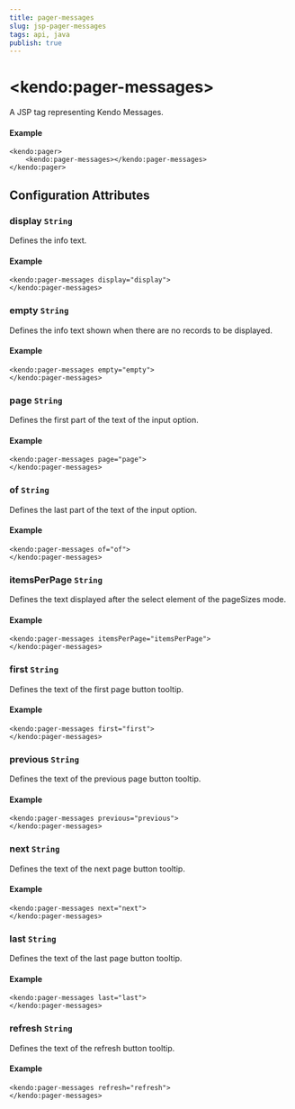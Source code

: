 ```yaml
---
title: pager-messages
slug: jsp-pager-messages
tags: api, java
publish: true
---
```


# \<kendo:pager-messages\>
A JSP tag representing Kendo Messages.

#### Example
    <kendo:pager>
        <kendo:pager-messages></kendo:pager-messages>
    </kendo:pager>


## Configuration Attributes


### display `String`

Defines the info text.

#### Example
    <kendo:pager-messages display="display">
    </kendo:pager-messages>



### empty `String`

Defines the info text shown when there are no records to be displayed.

#### Example
    <kendo:pager-messages empty="empty">
    </kendo:pager-messages>



### page `String`

Defines the first part of the text of the input option.

#### Example
    <kendo:pager-messages page="page">
    </kendo:pager-messages>



### of `String`

Defines the last part of the text of the input option.

#### Example
    <kendo:pager-messages of="of">
    </kendo:pager-messages>



### itemsPerPage `String`

Defines the text displayed after the select element of the pageSizes mode.

#### Example
    <kendo:pager-messages itemsPerPage="itemsPerPage">
    </kendo:pager-messages>



### first `String`

Defines the text of the first page button tooltip.

#### Example
    <kendo:pager-messages first="first">
    </kendo:pager-messages>



### previous `String`

Defines the text of the previous page button tooltip.

#### Example
    <kendo:pager-messages previous="previous">
    </kendo:pager-messages>



### next `String`

Defines the text of the next page button tooltip.

#### Example
    <kendo:pager-messages next="next">
    </kendo:pager-messages>



### last `String`

Defines the text of the last page button tooltip.

#### Example
    <kendo:pager-messages last="last">
    </kendo:pager-messages>



### refresh `String`

Defines the text of the refresh button tooltip.

#### Example
    <kendo:pager-messages refresh="refresh">
    </kendo:pager-messages>


